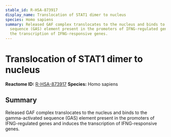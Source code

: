 ```yaml
---
stable_id: R-HSA-873917
display_name: Translocation of STAT1 dimer to nucleus
species: Homo sapiens
summary: Released GAF complex translocates to the nucleus and binds to the gamma-activated
  sequence (GAS) element present in the promoters of IFNG-regulated genes and induces
  the transcription of IFNG-responsive genes.
---
```


# Translocation of STAT1 dimer to nucleus
**Reactome ID:** [R-HSA-873917](https://reactome.org/content/detail/R-HSA-873917)
**Species:** Homo sapiens

## Summary

Released GAF complex translocates to the nucleus and binds to the gamma-activated sequence (GAS) element present in the promoters of IFNG-regulated genes and induces the transcription of IFNG-responsive genes.
